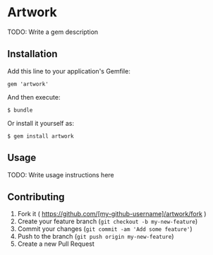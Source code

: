 # Artwork

TODO: Write a gem description

## Installation

Add this line to your application's Gemfile:

    gem 'artwork'

And then execute:

    $ bundle

Or install it yourself as:

    $ gem install artwork

## Usage

TODO: Write usage instructions here

## Contributing

1. Fork it ( https://github.com/[my-github-username]/artwork/fork )
2. Create your feature branch (`git checkout -b my-new-feature`)
3. Commit your changes (`git commit -am 'Add some feature'`)
4. Push to the branch (`git push origin my-new-feature`)
5. Create a new Pull Request
